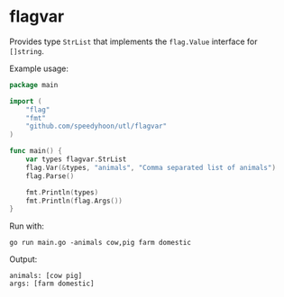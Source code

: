 # flagvar

Provides type `StrList` that implements the `flag.Value` interface for `[]string`.

Example usage:
```go
package main

import (
	"flag"
	"fmt"
	"github.com/speedyhoon/utl/flagvar"
)

func main() {
	var types flagvar.StrList
	flag.Var(&types, "animals", "Comma separated list of animals")
	flag.Parse()

	fmt.Println(types)
	fmt.Println(flag.Args())
}
```

Run with:
```shell
go run main.go -animals cow,pig farm domestic
```

Output:
```
animals: [cow pig]
args: [farm domestic]
```
